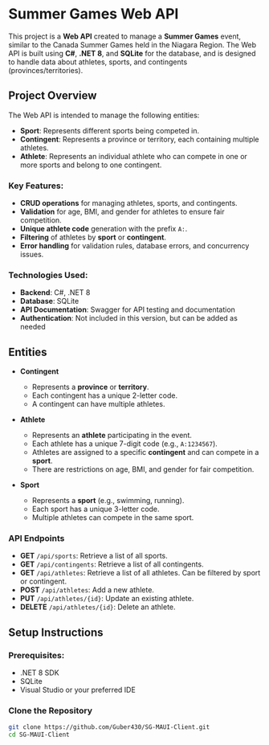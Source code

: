 # Summer Games Web API

This project is a **Web API** created to manage a **Summer Games** event, similar to the Canada Summer Games held in the Niagara Region. The Web API is built using **C#**, **.NET 8**, and **SQLite** for the database, and is designed to handle data about athletes, sports, and contingents (provinces/territories).

## Project Overview

The Web API is intended to manage the following entities:
- **Sport**: Represents different sports being competed in.
- **Contingent**: Represents a province or territory, each containing multiple athletes.
- **Athlete**: Represents an individual athlete who can compete in one or more sports and belong to one contingent.

### Key Features:
- **CRUD operations** for managing athletes, sports, and contingents.
- **Validation** for age, BMI, and gender for athletes to ensure fair competition.
- **Unique athlete code** generation with the prefix `A:`.
- **Filtering** of athletes by **sport** or **contingent**.
- **Error handling** for validation rules, database errors, and concurrency issues.

### Technologies Used:
- **Backend**: C#, .NET 8
- **Database**: SQLite
- **API Documentation**: Swagger for API testing and documentation
- **Authentication**: Not included in this version, but can be added as needed

## Entities

- **Contingent**
  - Represents a **province** or **territory**.
  - Each contingent has a unique 2-letter code.
  - A contingent can have multiple athletes.
  
- **Athlete**
  - Represents an **athlete** participating in the event.
  - Each athlete has a unique 7-digit code (e.g., `A:1234567`).
  - Athletes are assigned to a specific **contingent** and can compete in a **sport**.
  - There are restrictions on age, BMI, and gender for fair competition.

- **Sport**
  - Represents a **sport** (e.g., swimming, running).
  - Each sport has a unique 3-letter code.
  - Multiple athletes can compete in the same sport.

### API Endpoints
- **GET** `/api/sports`: Retrieve a list of all sports.
- **GET** `/api/contingents`: Retrieve a list of all contingents.
- **GET** `/api/athletes`: Retrieve a list of all athletes. Can be filtered by sport or contingent.
- **POST** `/api/athletes`: Add a new athlete.
- **PUT** `/api/athletes/{id}`: Update an existing athlete.
- **DELETE** `/api/athletes/{id}`: Delete an athlete.

## Setup Instructions

### Prerequisites:
- .NET 8 SDK
- SQLite
- Visual Studio or your preferred IDE

### Clone the Repository
```bash
git clone https://github.com/Guber430/SG-MAUI-Client.git
cd SG-MAUI-Client
